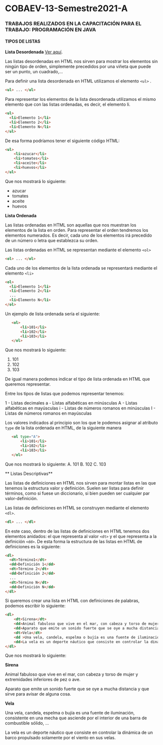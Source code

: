 # COBAEV-13-Semestre2021-A
### TRABAJOS REALIZADOS EN LA CAPACITACIÓN PARA EL TRABAJO: PROGRAMACIÓN EN JAVA

#### **TIPOS DE LISTAS**

**Lista Desordenada** [Ver aquí](https://github.com/Hector17Felix/COBAEV-13-Semestre2021-A/blob/main/HTML/Tipo%20de%20Listas.html).

Las listas desordenadas en HTML nos sirven para mostrar los elementos sin ningún tipo de orden, simplemente precedidos por una viñeta que puede ser un punto, un cuadrado,…

Para definir una lista desordenada en HTML utilizamos el elemento  `<ul>` .


```html
<ul> ... </ul>

```
Para representar los elementos de la lista desordenada utilizamos el mismo elemento que con las listas ordenadas, es decir, el elemento li.

```html
<ul>
  <li>Elemento 1</li>
  <li>Elemento 2</li>
  <li>Elemento N</li>
</ul>
```

De esa forma podríamos tener el siguiente código HTML:

```html
<ul>
	<li>azucar</li>
	<li>tomates</li>
	<li>aceite</li>
	<li>huevos</li>
</ul>
```
Que nos mostrará lo siguiente:
- azucar
- tomates
- aceite
- huevos

**Lista Ordenada**

Las listas ordenadas en HTML son aquellas que nos muestran los elementos de la lista en orden. Para representar el orden tendremos los elementos numerados. Es decir, cada uno de los elementos irá precedido de un número o letra que establezca su orden.

Las listas ordenadas en HTML se representan mediante el elemento `<ol>`

```html
<ol> ... </ol>

```
Cada uno de los elementos de la lista ordenada se representará mediante el elemento `<li>`

```html
<ol>
  <li>Elemento 1</li>
  <li>Elemento 2</li>
  ...
  <li>Elemento N</li>
</ol>
```
Un ejemplo de lista ordenada sería el siguiente:

```html
   <ol>
       <li>101</li>
       <li>102</li>
       <li>103</li>
   </ol>
```
Que nos mostrará lo siguiente:
1. 101
2. 102
3. 103

De igual manera podemos indicar el tipo de lista ordenada en HTML que queremos representar.

Entre los tipos de listas que podemos representar tenemos:

1 - Listas decimales
a - Listas alfabéticas en minúsculas
A - Listas alfabéticas en mayúsculas
i - Listas de números romanos en minúsculas
I - Listas de números romanos en mayúsculas

Los valores indicados al principio son los que le podemos asignar al atributo `type` de la lista ordenada en HTML, de la siguiente manera

```html
   <ol type="A">
       <li>101</li>
       <li>102</li>
       <li>103</li>
   </ol>

```
Que nos mostrará lo siguiente:
A. 101
B. 102
C. 103

** Listas Descriptivas**

Las listas de definiciones en HTML nos sirven para montar listas en las que tenemos la estructura valor y definición. Suelen ser listas para definir términos, como si fuese un diccionario, si bien pueden ser cualquier par valor-definición.

Las listas de definiciones en HTML se construyen mediante el elemento `<dl>`.
```html
<dl> ... </dl>

```
En este caso, dentro de las listas de definiciones en HTML tenemos dos elementos anidados: el que representa al valor `<dt>` y el que representa a la definición `<dd>`. De esta forma la estructura de las listas en HTML de definiciones es la siguiente:
```html
<dl>
  <dt>Término1</dt>
  <dd>Definición 1</dd>
  <dt>Término 2</dt>
  <dd>Definición 2</dd>
  ...
  <dt>Término N</dt>
  <dd>Definición N</dd>
</dl>
```
Si queremos crear una lista en HTML con definiciones de palabras, podemos escribir lo siguiente:
```html
<dl>
    <dt>Sirena</dt>
    <dd>Animal fabuloso que vive en el mar, con cabeza y torso de mujer y extremidades inferiores de pez o ave.</dd>
    <dd>Aparato que emite un sonido fuerte que se oye a mucha distancia y que sirve para avisar de alguna cosa.</dd>
    <dt>Vela</dt>
    <dd >Una vela, candela, espelma o bujía es una fuente de iluminación, consistente en una mecha que asciende por el interior de una barra de combustible sólido, ...</dd>
    <dd>La vela es un deporte náutico que consiste en controlar la dinámica de un barco propulsado solamente por el viento en sus velas.</dd>
</dl>
```
Que nos mostrará lo siguiente:

**Sirena**

Animal fabuloso que vive en el mar, con cabeza y torso de mujer y extremidades inferiores de pez o ave.

Aparato que emite un sonido fuerte que se oye a mucha distancia y que sirve para avisar de alguna cosa.

**Vela**

Una vela, candela, espelma o bujía es una fuente de iluminación, consistente en una mecha que asciende por el interior de una barra de combustible sólido, ...

La vela es un deporte náutico que consiste en controlar la dinámica de un barco propulsado solamente por el viento en sus velas.



